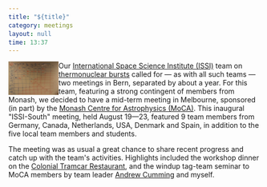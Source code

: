 ```yaml
---
title: "${title}"
category: meetings
layout: null
time: 13:37
---
```

<!-- converted from blosxom format post by dkg 22.1.2022 -->
  <!---- Begin .post ---->
<img src="images/issi-south.jpg" width="100" align="left"></a>
Our 
<a href="http://www.issibern.ch">International Space Science Institute (ISSI)</a>
team on 
<a href="http://www.issibern.ch/teams/thermo_burst">thermonuclear bursts</a>
called for &mdash; as with all such teams &mdash; two meetings in Bern, 
separated by about a year. For this team, featuring a strong contingent of
members from Monash, we decided to have a mid-term meeting in Melbourne,
sponsored (in part) by the
<a href="http://moca.monash.edu">Monash Centre for Astrophysics (MoCA)</a>.
This inaugural "ISSI-South" meeting, held August 19&mdash;23, featured 9 team
members from Germany, Canada, Netherlands, USA, Denmark and Spain, in addition
to the five local team members and students. 
</p>
<p>
The meeting was as usual a great chance to share recent progress and catch
up with the team's activities. Highlights included the workshop dinner on the
<a href="http://www.tramrestaurant.com.au">Colonial Tramcar Restaurant</a>,
and the windup tag-team seminar to MoCA members by team leader 
<a href="http://www.physics.mcgill.ca/~cumming/">Andrew Cumming</a>
and myself.
</p>
